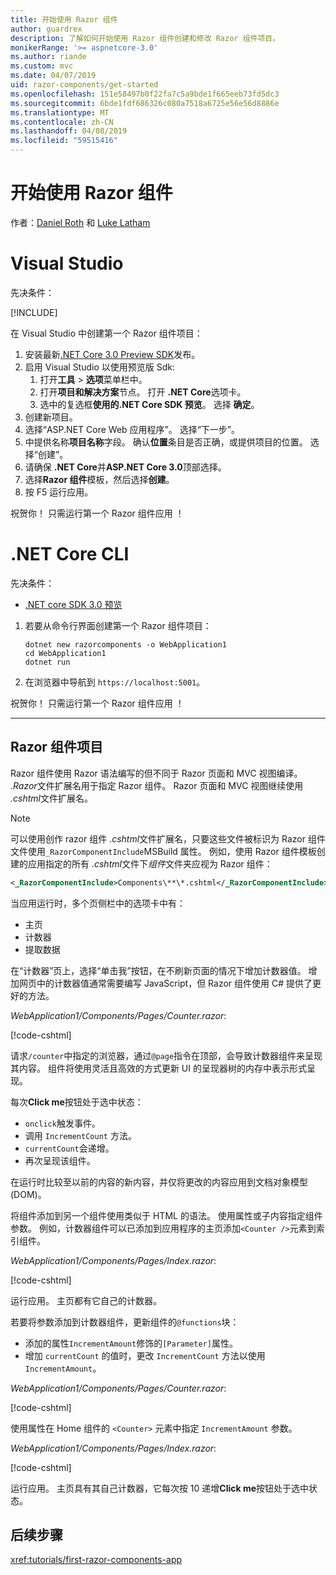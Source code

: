```yaml
---
title: 开始使用 Razor 组件
author: guardrex
description: 了解如何开始使用 Razor 组件创建和修改 Razor 组件项目。
monikerRange: '>= aspnetcore-3.0'
ms.author: riande
ms.custom: mvc
ms.date: 04/07/2019
uid: razor-components/get-started
ms.openlocfilehash: 151e58497b0f22fa7c5a9bde1f665eeb73fd5dc3
ms.sourcegitcommit: 6bde1fdf686326c080a7518a6725e56e56d8886e
ms.translationtype: MT
ms.contentlocale: zh-CN
ms.lasthandoff: 04/08/2019
ms.locfileid: "59515416"
---
```

# <a name="get-started-with-razor-components"></a>开始使用 Razor 组件

作者：[Daniel Roth](https://github.com/danroth27) 和 [Luke Latham](https://github.com/guardrex)

# [<a name="visual-studio"></a>Visual Studio](#tab/visual-studio)

先决条件：

[!INCLUDE[](~/includes/net-core-prereqs-vs-3.0.md)]

在 Visual Studio 中创建第一个 Razor 组件项目：

1. 安装最新[.NET Core 3.0 Preview SDK](https://dotnet.microsoft.com/download/dotnet-core/3.0)发布。
1. 启用 Visual Studio 以使用预览版 Sdk:
   1. 打开**工具** > **选项**菜单栏中。
   1. 打开**项目和解决方案**节点。 打开 **.NET Core**选项卡。
   1. 选中的复选框**使用的.NET Core SDK 预览**。 选择 **确定**。
1. 创建新项目。
1. 选择“ASP.NET Core Web 应用程序”。 选择“下一步”。
1. 中提供名称**项目名称**字段。 确认**位置**条目是否正确，或提供项目的位置。 选择“创建”。
1. 请确保 **.NET Core**并**ASP.NET Core 3.0**顶部选择。
1. 选择**Razor 组件**模板，然后选择**创建**。
1. 按 F5  运行应用。

祝贺你！ 只需运行第一个 Razor 组件应用 ！

<!--

# [Visual Studio Code](#tab/visual-studio-code)

Prerequisites:

[!INCLUDE[](~/includes/net-core-prereqs-vsc-3.0.md)]

To create your first Razor Components project in Visual Studio Code:

1. Execute the following command from a command shell:

   ```console
   dotnet new razorcomponents -o WebApplication1
   ```

1. Open the *WebApplication1* folder in Visual Studio Code.

1. Add a *.vscode* folder.

1. Add a *tasks.json* file to the *.vscode* folder with the following content:

   [!code-json[](get-started/samples_snapshot/3.x/tasks.json)]

1. Add a *launch.json* file to the *.vscode* folder with the following content:

   [!code-json[](get-started/samples_snapshot/3.x/launch.json)]

1. Execute the app using the Visual Studio Code debugger.

1. In a browser, navigate to `https://localhost:5001`.

Congratulations! You just ran your first Razor Components app!

# [Visual Studio for Mac](#tab/visual-studio-mac)

.NET Core 3.0 will be supported with Visual Studio for Mac version 8.0 or later. Visual Studio for Mac version 8.0 Preview isn't available at this time.

Use the [.NET Core CLI version of this topic](xref:razor-components/get-started?tabs=netcore-cli) on macOS.

[!INCLUDE[](~/includes/net-core-prereqs-mac-3.0.md)]

To create your first project Razor Components project in Visual Studio for Mac:

1. Select **File** > **New Solution** or **New Project**.
1. In the sidebar, select **.NET Core** > **App**.
1. Select **ASP.NET Core Razor Components** and select **Next**.
1. The **Target Framework** defaults to **.NET Core 3.0**. Select **Next**.
1. In the **Project Name** field, enter `WebApplication1`. Select **Create**.
1. Select **Run** > **Run Without Debugging** to run the app *without the debugger*. Running with the debugger isn't supported at this time.

Congratulations! You just ran your first Razor Components app!
-->

# [<a name="net-core-cli"></a>.NET Core CLI](#tab/netcore-cli/)

先决条件：

* [.NET core SDK 3.0 预览](https://dotnet.microsoft.com/download/dotnet-core/3.0)

1. 若要从命令行界面创建第一个 Razor 组件项目：

   ```console
   dotnet new razorcomponents -o WebApplication1
   cd WebApplication1
   dotnet run
   ```

1. 在浏览器中导航到 `https://localhost:5001`。

祝贺你！ 只需运行第一个 Razor 组件应用 ！

---

## <a name="razor-components-project"></a>Razor 组件项目

Razor 组件使用 Razor 语法编写的但不同于 Razor 页面和 MVC 视图编译。 *.Razor*文件扩展名用于指定 Razor 组件。 Razor 页面和 MVC 视图继续使用 *.cshtml*文件扩展名。

> [!NOTE]
> 可以使用创作 razor 组件 *.cshtml*文件扩展名，只要这些文件被标识为 Razor 组件文件使用`_RazorComponentInclude`MSBuild 属性。 例如，使用 Razor 组件模板创建的应用指定的所有 *.cshtml*文件下*组件*文件夹应视为 Razor 组件：
>
> ```xml
> <_RazorComponentInclude>Components\**\*.cshtml</_RazorComponentInclude>
> ```

当应用运行时，多个页侧栏中的选项卡中有：

* 主页
* 计数器
* 提取数据

在“计数器”页上，选择“单击我”按钮，在不刷新页面的情况下增加计数器值。 增加网页中的计数器值通常需要编写 JavaScript，但 Razor 组件使用 C# 提供了更好的方法。

*WebApplication1/Components/Pages/Counter.razor*:

[!code-cshtml[](get-started/samples_snapshot/3.x/Counter1.razor)]

请求`/counter`中指定的浏览器，通过`@page`指令在顶部，会导致计数器组件来呈现其内容。 组件将使用灵活且高效的方式更新 UI 的呈现器树的内存中表示形式呈现。

每次**Click me**按钮处于选中状态：

* `onclick`触发事件。
* 调用 `IncrementCount` 方法。
* `currentCount`会递增。
* 再次呈现该组件。

在运行时比较至以前的内容的新内容，并仅将更改的内容应用到文档对象模型 (DOM)。

将组件添加到另一个组件使用类似于 HTML 的语法。 使用属性或子内容指定组件参数。 例如，计数器组件可以已添加到应用程序的主页添加`<Counter />`元素到索引组件。

*WebApplication1/Components/Pages/Index.razor*:

[!code-cshtml[](get-started/samples_snapshot/3.x/Index1.razor?highlight=7)]

运行应用。 主页都有它自己的计数器。

若要将参数添加到计数器组件，更新组件的`@functions`块：

* 添加的属性`IncrementAmount`修饰的`[Parameter]`属性。
* 增加 `currentCount` 的值时，更改 `IncrementCount` 方法以使用 `IncrementAmount`。

*WebApplication1/Components/Pages/Counter.razor*:

[!code-cshtml[](get-started/samples_snapshot/3.x/Counter2.razor?highlight=4,8)]

使用属性在 Home 组件的 `<Counter>` 元素中指定 `IncrementAmount` 参数。

*WebApplication1/Components/Pages/Index.razor*:

[!code-cshtml[](get-started/samples_snapshot/3.x/Index2.razor)]

运行应用。 主页具有其自己计数器，它每次按 10 递增**Click me**按钮处于选中状态。

## <a name="next-steps"></a>后续步骤

<xref:tutorials/first-razor-components-app>
